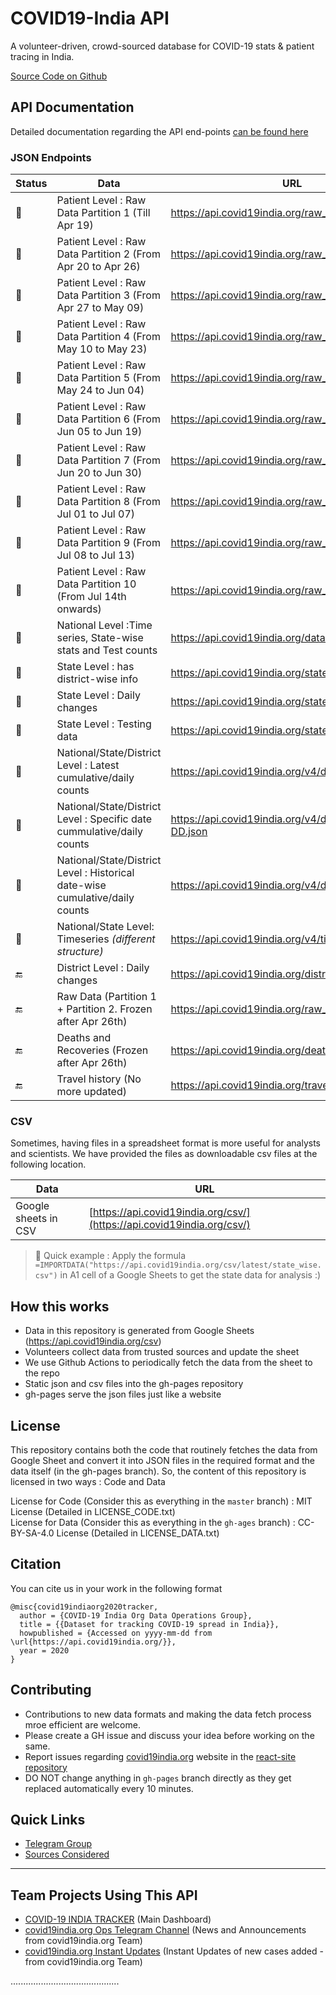 # COVID19-India API

A volunteer-driven, crowd-sourced database for COVID-19 stats & patient tracing in India.

[Source Code on Github](https://github.com/covid19india/api)

## API Documentation
Detailed documentation regarding the API end-points [can be found here](documentation/)


### JSON Endpoints

| Status        | Data                                                                         | URL                                                      |
| ------------- | ---------------------------------------------------------------------------- | -------------------------------------------------------- |
| :green_heart: | Patient Level : Raw Data Partition 1 (Till Apr 19)                           | https://api.covid19india.org/raw_data1.json              |
| :green_heart: | Patient Level : Raw Data Partition 2 (From Apr 20 to Apr 26)                 | https://api.covid19india.org/raw_data2.json              |
| :green_heart: | Patient Level : Raw Data Partition 3 (From Apr 27 to May 09)                 | https://api.covid19india.org/raw_data3.json              |
| :green_heart: | Patient Level : Raw Data Partition 4 (From May 10 to May 23)                 | https://api.covid19india.org/raw_data4.json              |
| :green_heart: | Patient Level : Raw Data Partition 5 (From May 24 to Jun 04)                 | https://api.covid19india.org/raw_data5.json              |
| :green_heart: | Patient Level : Raw Data Partition 6 (From Jun 05 to Jun 19)                 | https://api.covid19india.org/raw_data6.json              |
| :green_heart: | Patient Level : Raw Data Partition 7 (From Jun 20 to Jun 30)                 | https://api.covid19india.org/raw_data7.json              |
| :green_heart: | Patient Level : Raw Data Partition 8 (From Jul 01 to Jul 07)                 | https://api.covid19india.org/raw_data8.json              |
| :green_heart: | Patient Level : Raw Data Partition 9 (From Jul 08 to Jul 13)                 | https://api.covid19india.org/raw_data9.json              |
| :green_heart: | Patient Level : Raw Data Partition 10 (From Jul 14th onwards)                | https://api.covid19india.org/raw_data10.json             |
| :green_heart: | National Level :Time series, State-wise stats and Test counts                | https://api.covid19india.org/data.json                   |
| :green_heart: | State Level : has district-wise info                                         | https://api.covid19india.org/state_district_wise.json    |
| :green_heart: | State Level : Daily changes                                                  | https://api.covid19india.org/states_daily.json           |
| :green_heart: | State Level : Testing data                                                   | https://api.covid19india.org/state_test_data.json        |
| :green_heart: | National/State/District Level : Latest cumulative/daily counts               | https://api.covid19india.org/v4/data.json                |
| :green_heart: | National/State/District Level : Specific date cummulative/daily counts       | https://api.covid19india.org/v4/data-YYYY-MM-DD.json     |
| :green_heart: | National/State/District Level : Historical date-wise cumulative/daily counts | https://api.covid19india.org/v4/data-all.json            |
| :green_heart: | National/State Level: Timeseries _(different structure)_                     | https://api.covid19india.org/v4/timeseries.json          |
| :end:         | District Level : Daily changes                                               | https://api.covid19india.org/districts_daily.json        |
| :end:         | Raw Data (Partition 1 + Partition 2. Frozen after Apr 26th)                  | https://api.covid19india.org/raw_data.json               |
| :end:         | Deaths and Recoveries (Frozen after Apr 26th)                                | https://api.covid19india.org/deaths_recoveries.json      |
| :end:         | Travel history (No more updated)                                             | https://api.covid19india.org/travel_history.json         |

### CSV

Sometimes, having files in a spreadsheet format is more useful for analysts and scientists. We have provided the files as downloadable csv files at the following location.

| Data                 | URL                                                                    |
| -------------------- | ---------------------------------------------------------------------- |
| Google sheets in CSV | [https://api.covid19india.org/csv/](https://api.covid19india.org/csv/) |

> :rocket: Quick example : Apply the formula `=IMPORTDATA("https://api.covid19india.org/csv/latest/state_wise.csv")` in A1 cell of a Google Sheets to get the state data for analysis :)

## How this works

- Data in this repository is generated from Google Sheets (https://api.covid19india.org/csv)
- Volunteers collect data from trusted sources and update the sheet
- We use Github Actions to periodically fetch the data from the sheet to the repo
- Static json and csv files into the gh-pages repository
- gh-pages serve the json files just like a website

## License
This repository contains both the code that routinely fetches the data from Google Sheet and convert it into JSON files in the required format and the data itself (in the gh-pages branch). So, the content of this repository is licensed in two ways : Code and Data

License for Code (Consider this as everything in the `master` branch) : MIT License (Detailed in LICENSE_CODE.txt)  
License for Data (Consider this as everything in the `gh-ages` branch) : CC-BY-SA-4.0 License (Detailed in LICENSE_DATA.txt)

## Citation
You can cite us in your work in the following format  
```
@misc{covid19indiaorg2020tracker,
  author = {COVID-19 India Org Data Operations Group},
  title = {{Dataset for tracking COVID-19 spread in India}},
  howpublished = {Accessed on yyyy-mm-dd from \url{https://api.covid19india.org/}},
  year = 2020
}
```

## Contributing
- Contributions to new data formats and making the data fetch process mroe efficient are welcome. 
- Please create a GH issue and discuss your idea before working on the same.
- Report issues regarding [covid19india.org](https://www.covid19india.org) website in the [react-site repository](https://github.com/covid19india/covid19india-react/issues)
- DO NOT change anything in `gh-pages` branch directly as they get replaced automatically every 10 minutes.


## Quick Links

- [Telegram Group](https://telegra.ph/CoVID-19--India-Ops-03-24)
- [Sources Considered](https://telegra.ph/Covid-19-Sources-03-19)


-----


## Team Projects Using This API

- [COVID-19 INDIA TRACKER](https://www.covid19india.org/) (Main Dashboard)
- [covid19india.org Ops Telegram Channel](https://t.me/covid19indiaorg) (News and Announcements from covid19india.org Team)
- [covid19india.org Instant Updates](https://t.me/covid19indiaorg_updates) (Instant Updates of new cases added - from covid19india.org Team)

...........................................
